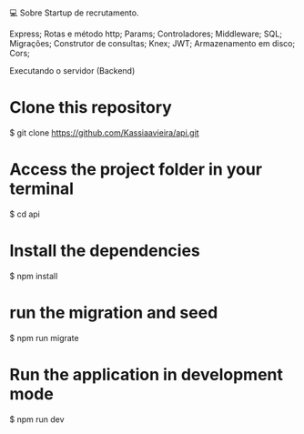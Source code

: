💻 Sobre
Startup de recrutamento.

Express;
Rotas e método http;
Params;
Controladores;
Middleware;
SQL;
Migrações;
Construtor de consultas;
Knex;
JWT;
Armazenamento em disco;
Cors;

 Executando o servidor (Backend)
# Clone this repository
$ git clone https://github.com/Kassiaavieira/api.git

# Access the project folder in your terminal
$ cd api

# Install the dependencies
$ npm install

# run the migration and seed
$ npm run migrate

# Run the application in development mode
$ npm run dev
